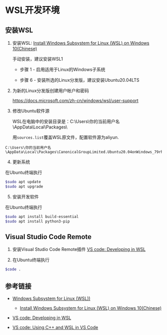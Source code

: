 # WSL开发环境

## 安装WSL

1. 安装WSL: [Install Windows Subsystem for Linux (WSL) on Windows 10(Chinese)](https://docs.microsoft.com/zh-cn/windows/wsl/install-win10)

   手动安装，建议安装WSL1 

   * 步骤 1 - 启用适用于Linux的Windows子系统

   * 步骤 6 - 安装所选的Linux分发版，建议安装Ubuntu20.04LTS 

2. 为新的Linux分发版创建用户帐户和密码

   https://docs.microsoft.com/zh-cn/windows/wsl/user-support

 3. 修改Ubuntu软件源

    WSL在电脑中的安装目录是：C:\Users\你的当前用户名\AppData\Local\Packages\

    用`sources.list`覆盖WSL原文件，配置软件源为aliyun.
```
C:\Users\你的当前用户名\AppData\Local\Packages\CanonicalGroupLimited.Ubuntu20.04onWindows_79rhkp1fndgsc\LocalState\rootfs\etc\apt
```

4. 更新系统

在Ubuntu终端执行

```bash
$sudo apt update
$sudo apt upgrade
```

5. 安装开发软件

在Ubuntu终端执行

```bash
$sudo apt install build-essential
$sudo apt install python3-pip
```

## Visual Studio Code Remote

1. 安装Visual Studio Code Remote插件 [VS code: Developing in WSL](https://code.visualstudio.com/docs/remote/wsl)

2. 在Ubuntu终端执行
 
 ```bash
 $code .
```

## 参考链接

* [Windows Subsystem for Linux (WSL))](https://docs.microsoft.com/zh-cn/windows/wsl/)
   
  * [Install Windows Subsystem for Linux (WSL) on Windows 10(Chinese)](https://docs.microsoft.com/zh-cn/windows/wsl/install-win10)

* [VS code: Developing in WSL](https://code.visualstudio.com/docs/remote/wsl)

* [VS code: Using C++ and WSL in VS Code](https://code.visualstudio.com/docs/cpp/config-wsl#nodejs-articles)
